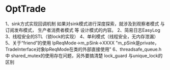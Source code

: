 # OptTrade
1、sink方式实现回调机制
   如果对sink模式进行深度探索，就涉及到观察者模式 与 订阅发布模式， 生产者消费者模式  等 设计模式的内容。
2、简易日志EasyLog
3、线程安全的STL（锁lock的实现）
4、单利模式（线程安全，无内存泄漏）
5、关于“friend”的使用
lpReqMode->m_pSink->XXXX    "m_pSink是private，TradeInterface对象lpReqMode在类的外部直接使用"
6、threadsafe_queue.h 中 shared_mutex的使用存在问题，另外要搞清楚 lock_guard 与unique_lock的区别
